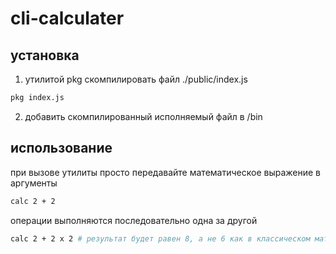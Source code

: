 # cli-calculater  

## установка
1. утилитой pkg скомпилировать файл ./public/index.js  
```sh
pkg index.js
```
2. добавить скомпилированный исполняемый файл в /bin  

## использование 
при вызове утилиты просто передавайте математическое выражение в аргументы  
```sh
calc 2 + 2
```
операции выполняются последовательно одна за другой  
```sh
calc 2 + 2 x 2 # результат будет равен 8, а не 6 как в классическом математическом выражении
```
